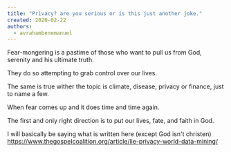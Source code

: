 ```yaml
---
title: "Privacy? are you serious or is this just another joke."
created: 2020-02-22
authors: 
  - avrahambenemanuel
---
```


Fear-mongering is a pastime of those who want to pull us from God, serenity and his ultimate truth.

They do so attempting to grab control over our lives.

The same is true wither the topic is climate, disease, privacy or finance, just to name a few.

When fear comes up and it does time and time again.

The first and only right direction is to put our lives, fate, and faith in God.

I will basically be saying what is written here (except God isn't christen) https://www.thegospelcoalition.org/article/lie-privacy-world-data-mining/
